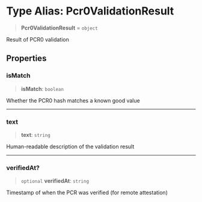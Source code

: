 # Type Alias: Pcr0ValidationResult

> **Pcr0ValidationResult** = `object`

Result of PCR0 validation

## Properties

### isMatch

> **isMatch**: `boolean`

Whether the PCR0 hash matches a known good value

***

### text

> **text**: `string`

Human-readable description of the validation result

***

### verifiedAt?

> `optional` **verifiedAt**: `string`

Timestamp of when the PCR was verified (for remote attestation)
